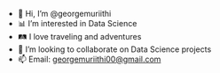 - 👋 Hi, I’m @georgemuriithi
- 📊 I’m interested in Data Science
- 🛤️ I love traveling and adventures
- 🤝 I’m looking to collaborate on Data Science projects
- 📫 Email: georgemuriithi00@gmail.com

<!---
georgemuriithi/georgemuriithi is a ✨ special ✨ repository because its `README.md` (this file) appears on your GitHub profile.
You can click the Preview link to take a look at your changes.
--->
